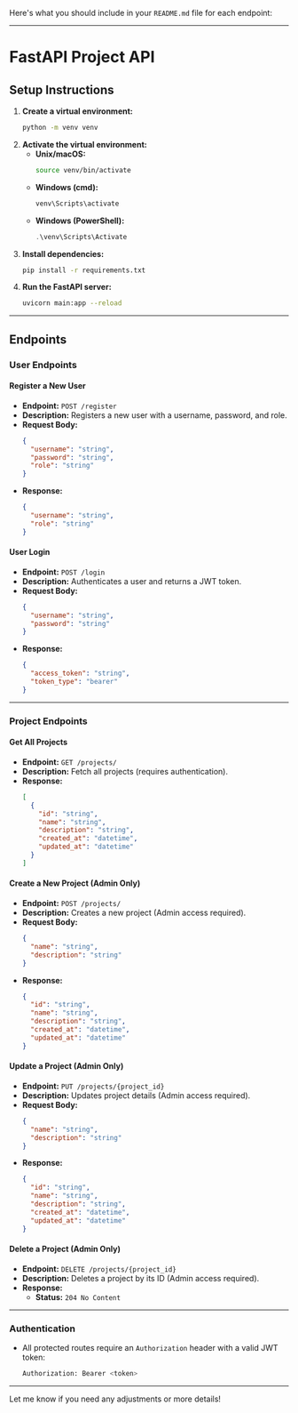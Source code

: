 Here's what you should include in your `README.md` file for each endpoint:

---

# FastAPI Project API

## Setup Instructions
1. **Create a virtual environment:**
   ```bash
   python -m venv venv
   ```
2. **Activate the virtual environment:**
   - **Unix/macOS:**
     ```bash
     source venv/bin/activate
     ```
   - **Windows (cmd):**
     ```cmd
     venv\Scripts\activate
     ```
   - **Windows (PowerShell):**
     ```powershell
     .\venv\Scripts\Activate
     ```
3. **Install dependencies:**
   ```bash
   pip install -r requirements.txt
   ```
4. **Run the FastAPI server:**
   ```bash
   uvicorn main:app --reload
   ```
---

## Endpoints

### **User Endpoints**

#### **Register a New User**
- **Endpoint:** `POST /register`
- **Description:** Registers a new user with a username, password, and role.
- **Request Body:**
  ```json
  {
    "username": "string",
    "password": "string",
    "role": "string"
  }
  ```
- **Response:**
  ```json
  {
    "username": "string",
    "role": "string"
  }
  ```

#### **User Login**
- **Endpoint:** `POST /login`
- **Description:** Authenticates a user and returns a JWT token.
- **Request Body:**
  ```json
  {
    "username": "string",
    "password": "string"
  }
  ```
- **Response:**
  ```json
  {
    "access_token": "string",
    "token_type": "bearer"
  }
  ```

---

### **Project Endpoints**

#### **Get All Projects**
- **Endpoint:** `GET /projects/`
- **Description:** Fetch all projects (requires authentication).
- **Response:**
  ```json
  [
    {
      "id": "string",
      "name": "string",
      "description": "string",
      "created_at": "datetime",
      "updated_at": "datetime"
    }
  ]
  ```

#### **Create a New Project (Admin Only)**
- **Endpoint:** `POST /projects/`
- **Description:** Creates a new project (Admin access required).
- **Request Body:**
  ```json
  {
    "name": "string",
    "description": "string"
  }
  ```
- **Response:**
  ```json
  {
    "id": "string",
    "name": "string",
    "description": "string",
    "created_at": "datetime",
    "updated_at": "datetime"
  }
  ```

#### **Update a Project (Admin Only)**
- **Endpoint:** `PUT /projects/{project_id}`
- **Description:** Updates project details (Admin access required).
- **Request Body:**
  ```json
  {
    "name": "string",
    "description": "string"
  }
  ```
- **Response:**
  ```json
  {
    "id": "string",
    "name": "string",
    "description": "string",
    "created_at": "datetime",
    "updated_at": "datetime"
  }
  ```

#### **Delete a Project (Admin Only)**
- **Endpoint:** `DELETE /projects/{project_id}`
- **Description:** Deletes a project by its ID (Admin access required).
- **Response:** 
  - **Status:** `204 No Content`

---

### **Authentication**
- All protected routes require an `Authorization` header with a valid JWT token:  
  ```bash
  Authorization: Bearer <token>
  ```

---

Let me know if you need any adjustments or more details!